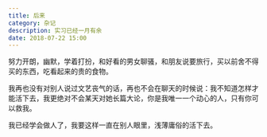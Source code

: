 ```yaml
---
title: 后来
category: 杂记
description: 实习已经一月有余
date: 2018-07-22 15:00
---
```


努力开朗，幽默，学着打扮，和好看的男女聊骚，和朋友说要旅行，买以前舍不得买的东西，吃看起来的贵的食物。

我再也没有对别人说过文艺丧气的话，再也不会在聊天的时候说：我不知道怎样才能活下去，我更绝对不会某天对她长篇大论，你是我唯一一个动心的人，只有你可以救我。

我已经学会做人了，我要这样一直在别人眼里，浅薄庸俗的活下去。
